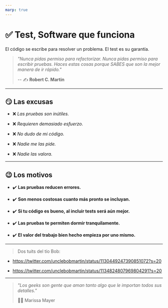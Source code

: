 ```yaml
---
marp: true
---
```


# ✅ Test, Software que funciona

El código se escribe para resolver un problema. El test es su garantía.


> _"Nunca pidas permiso para refactorizar. Nunca pidas permiso para escribir pruebas. Haces estas cosas porque SABES que son la mejor manera de ir rápido."_
>
> -- ✍️ **Robert C. Martin**

---

## 😏 Las excusas

- ❌ _Las pruebas son inútiles._

- ❌ _Requieren demasiado esfuerzo._

- ❌ _No dudo de mi código._

- ❌ _Nadie me las pide._

- ❌ _Nadie las valora._

---

## 😉 Los motivos

- ✔️ **Las pruebas reducen errores.**

- ✔️ **Son menos costosas cuanto más pronto se incluyan.**

- ✔️ **Si tu código es bueno, al incluir tests será aún mejor.**

- ✔️ **Las pruebas te permiten dormir tranquilamente.**

- ✔️ **El valor del trabajo bien hecho empieza por uno mismo.**

---

> Dos tuits del tío Bob:

- https://twitter.com/unclebobmartin/status/1130449247390851072?s=20

- https://twitter.com/unclebobmartin/status/1134824807969804291?s=20

---

> _"Los geeks son gente que aman tanto algo que le importan todos sus detalles."_
>
> ✍🏼 Marissa Mayer
